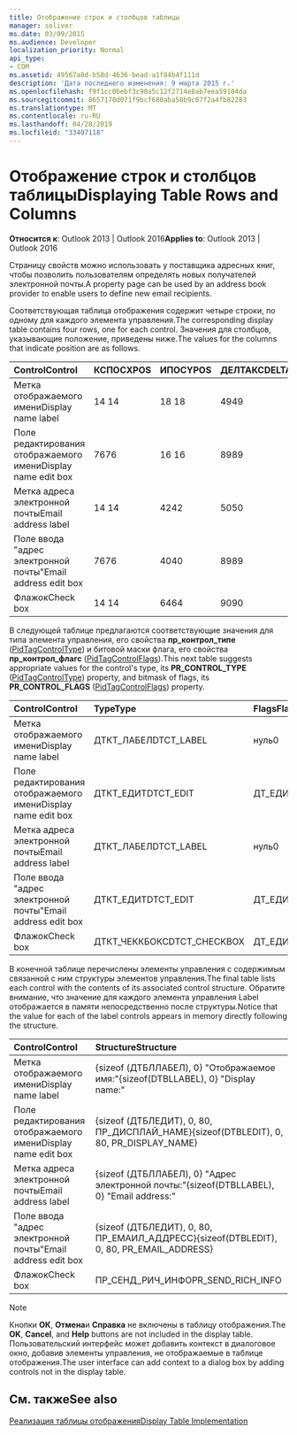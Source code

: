 ```yaml
---
title: Отображение строк и столбцов таблицы
manager: soliver
ms.date: 03/09/2015
ms.audience: Developer
localization_priority: Normal
api_type:
- COM
ms.assetid: 49567a8d-b58d-4636-bead-a1f84b4f111d
description: 'Дата последнего изменения: 9 марта 2015 г.'
ms.openlocfilehash: f9f1cc0bebf3c90a5c12f2714e8ab7eea59104da
ms.sourcegitcommit: 8657170d071f9bcf680aba50b9c07f2a4fb82283
ms.translationtype: MT
ms.contentlocale: ru-RU
ms.lasthandoff: 04/28/2019
ms.locfileid: "33407118"
---
```

# <a name="displaying-table-rows-and-columns"></a><span data-ttu-id="0967a-103">Отображение строк и столбцов таблицы</span><span class="sxs-lookup"><span data-stu-id="0967a-103">Displaying Table Rows and Columns</span></span>

  
  
<span data-ttu-id="0967a-104">**Относится к**: Outlook 2013 | Outlook 2016</span><span class="sxs-lookup"><span data-stu-id="0967a-104">**Applies to**: Outlook 2013 | Outlook 2016</span></span> 
  
 <span data-ttu-id="0967a-105">Страницу свойств можно использовать у поставщика адресных книг, чтобы позволить пользователям определять новых получателей электронной почты.</span><span class="sxs-lookup"><span data-stu-id="0967a-105">A property page can be used by an address book provider to enable users to define new email recipients.</span></span> 
  
<span data-ttu-id="0967a-106">Соответствующая таблица отображения содержит четыре строки, по одному для каждого элемента управления.</span><span class="sxs-lookup"><span data-stu-id="0967a-106">The corresponding display table contains four rows, one for each control.</span></span> <span data-ttu-id="0967a-107">Значения для столбцов, указывающие положение, приведены ниже.</span><span class="sxs-lookup"><span data-stu-id="0967a-107">The values for the columns that indicate position are as follows.</span></span>
  
|<span data-ttu-id="0967a-108">**Control**</span><span class="sxs-lookup"><span data-stu-id="0967a-108">**Control**</span></span>|<span data-ttu-id="0967a-109">**КСПОС**</span><span class="sxs-lookup"><span data-stu-id="0967a-109">**XPOS**</span></span>|<span data-ttu-id="0967a-110">**ИПОС**</span><span class="sxs-lookup"><span data-stu-id="0967a-110">**YPOS**</span></span>|<span data-ttu-id="0967a-111">**ДЕЛТАКС**</span><span class="sxs-lookup"><span data-stu-id="0967a-111">**DELTAX**</span></span>|<span data-ttu-id="0967a-112">**Дельта**</span><span class="sxs-lookup"><span data-stu-id="0967a-112">**DELTAY**</span></span>|
|:-----|:-----|:-----|:-----|:-----|
|<span data-ttu-id="0967a-113">Метка отображаемого имени</span><span class="sxs-lookup"><span data-stu-id="0967a-113">Display name label</span></span>  <br/> |<span data-ttu-id="0967a-114">14 </span><span class="sxs-lookup"><span data-stu-id="0967a-114">14</span></span>  <br/> |<span data-ttu-id="0967a-115">18 </span><span class="sxs-lookup"><span data-stu-id="0967a-115">18</span></span>  <br/> |<span data-ttu-id="0967a-116">49</span><span class="sxs-lookup"><span data-stu-id="0967a-116">49</span></span>  <br/> |<span data-ttu-id="0967a-117">8,5</span><span class="sxs-lookup"><span data-stu-id="0967a-117">8</span></span>  <br/> |
|<span data-ttu-id="0967a-118">Поле редактирования отображаемого имени</span><span class="sxs-lookup"><span data-stu-id="0967a-118">Display name edit box</span></span>  <br/> |<span data-ttu-id="0967a-119">76</span><span class="sxs-lookup"><span data-stu-id="0967a-119">76</span></span>  <br/> |<span data-ttu-id="0967a-120">16 </span><span class="sxs-lookup"><span data-stu-id="0967a-120">16</span></span>  <br/> |<span data-ttu-id="0967a-121">89</span><span class="sxs-lookup"><span data-stu-id="0967a-121">89</span></span>  <br/> |<span data-ttu-id="0967a-122">12 </span><span class="sxs-lookup"><span data-stu-id="0967a-122">12</span></span>  <br/> |
|<span data-ttu-id="0967a-123">Метка адреса электронной почты</span><span class="sxs-lookup"><span data-stu-id="0967a-123">Email address label</span></span>  <br/> |<span data-ttu-id="0967a-124">14 </span><span class="sxs-lookup"><span data-stu-id="0967a-124">14</span></span>  <br/> |<span data-ttu-id="0967a-125">42</span><span class="sxs-lookup"><span data-stu-id="0967a-125">42</span></span>  <br/> |<span data-ttu-id="0967a-126">50</span><span class="sxs-lookup"><span data-stu-id="0967a-126">50</span></span>  <br/> |<span data-ttu-id="0967a-127">8,5</span><span class="sxs-lookup"><span data-stu-id="0967a-127">8</span></span>  <br/> |
|<span data-ttu-id="0967a-128">Поле ввода "адрес электронной почты"</span><span class="sxs-lookup"><span data-stu-id="0967a-128">Email address edit box</span></span>  <br/> |<span data-ttu-id="0967a-129">76</span><span class="sxs-lookup"><span data-stu-id="0967a-129">76</span></span>  <br/> |<span data-ttu-id="0967a-130">40</span><span class="sxs-lookup"><span data-stu-id="0967a-130">40</span></span>  <br/> |<span data-ttu-id="0967a-131">89</span><span class="sxs-lookup"><span data-stu-id="0967a-131">89</span></span>  <br/> |<span data-ttu-id="0967a-132">12 </span><span class="sxs-lookup"><span data-stu-id="0967a-132">12</span></span>  <br/> |
|<span data-ttu-id="0967a-133">Флажок</span><span class="sxs-lookup"><span data-stu-id="0967a-133">Check box</span></span>  <br/> |<span data-ttu-id="0967a-134">14 </span><span class="sxs-lookup"><span data-stu-id="0967a-134">14</span></span>  <br/> |<span data-ttu-id="0967a-135">64</span><span class="sxs-lookup"><span data-stu-id="0967a-135">64</span></span>  <br/> |<span data-ttu-id="0967a-136">90</span><span class="sxs-lookup"><span data-stu-id="0967a-136">90</span></span>  <br/> |<span data-ttu-id="0967a-137">12 </span><span class="sxs-lookup"><span data-stu-id="0967a-137">12</span></span>  <br/> |
   
<span data-ttu-id="0967a-138">В следующей таблице предлагаются соответствующие значения для типа элемента управления, его свойства **пр_контрол_типе** ([PidTagControlType](pidtagcontroltype-canonical-property.md)) и битовой маски флага, его свойства **пр_контрол_флагс** ([PidTagControlFlags](pidtagcontrolflags-canonical-property.md)).</span><span class="sxs-lookup"><span data-stu-id="0967a-138">This next table suggests appropriate values for the control's type, its **PR_CONTROL_TYPE** ([PidTagControlType](pidtagcontroltype-canonical-property.md)) property, and bitmask of flags, its **PR_CONTROL_FLAGS** ([PidTagControlFlags](pidtagcontrolflags-canonical-property.md)) property.</span></span>
  
|<span data-ttu-id="0967a-139">**Control**</span><span class="sxs-lookup"><span data-stu-id="0967a-139">**Control**</span></span>|<span data-ttu-id="0967a-140">**Type**</span><span class="sxs-lookup"><span data-stu-id="0967a-140">**Type**</span></span>|<span data-ttu-id="0967a-141">**Flags**</span><span class="sxs-lookup"><span data-stu-id="0967a-141">**Flags**</span></span>|
|:-----|:-----|:-----|
|<span data-ttu-id="0967a-142">Метка отображаемого имени</span><span class="sxs-lookup"><span data-stu-id="0967a-142">Display name label</span></span>  <br/> |<span data-ttu-id="0967a-143">ДТКТ_ЛАБЕЛ</span><span class="sxs-lookup"><span data-stu-id="0967a-143">DTCT_LABEL</span></span>  <br/> |<span data-ttu-id="0967a-144">нуль</span><span class="sxs-lookup"><span data-stu-id="0967a-144">0</span></span>  <br/> |
|<span data-ttu-id="0967a-145">Поле редактирования отображаемого имени</span><span class="sxs-lookup"><span data-stu-id="0967a-145">Display name edit box</span></span>  <br/> |<span data-ttu-id="0967a-146">ДТКТ_ЕДИТ</span><span class="sxs-lookup"><span data-stu-id="0967a-146">DTCT_EDIT</span></span>  <br/> |<span data-ttu-id="0967a-147">ДТ_ЕДИТАБЛЕ</span><span class="sxs-lookup"><span data-stu-id="0967a-147">DT_EDITABLE</span></span> | <span data-ttu-id="0967a-148">ДТ_РЕКУИРЕД</span><span class="sxs-lookup"><span data-stu-id="0967a-148">DT_REQUIRED</span></span>  <br/> |
|<span data-ttu-id="0967a-149">Метка адреса электронной почты</span><span class="sxs-lookup"><span data-stu-id="0967a-149">Email address label</span></span>  <br/> |<span data-ttu-id="0967a-150">ДТКТ_ЛАБЕЛ</span><span class="sxs-lookup"><span data-stu-id="0967a-150">DTCT_LABEL</span></span>  <br/> |<span data-ttu-id="0967a-151">нуль</span><span class="sxs-lookup"><span data-stu-id="0967a-151">0</span></span>  <br/> |
|<span data-ttu-id="0967a-152">Поле ввода "адрес электронной почты"</span><span class="sxs-lookup"><span data-stu-id="0967a-152">Email address edit box</span></span>  <br/> |<span data-ttu-id="0967a-153">ДТКТ_ЕДИТ</span><span class="sxs-lookup"><span data-stu-id="0967a-153">DTCT_EDIT</span></span>  <br/> |<span data-ttu-id="0967a-154">ДТ_ЕДИТАБЛЕ</span><span class="sxs-lookup"><span data-stu-id="0967a-154">DT_EDITABLE</span></span> | <span data-ttu-id="0967a-155">ДТ_РЕКУИРЕД</span><span class="sxs-lookup"><span data-stu-id="0967a-155">DT_REQUIRED</span></span>  <br/> |
|<span data-ttu-id="0967a-156">Флажок</span><span class="sxs-lookup"><span data-stu-id="0967a-156">Check box</span></span>  <br/> |<span data-ttu-id="0967a-157">ДТКТ_ЧЕККБОКС</span><span class="sxs-lookup"><span data-stu-id="0967a-157">DTCT_CHECKBOX</span></span>  <br/> |<span data-ttu-id="0967a-158">ДТ_ЕДИТАБЛЕ</span><span class="sxs-lookup"><span data-stu-id="0967a-158">DT_EDITABLE</span></span>  <br/> |
   
<span data-ttu-id="0967a-159">В конечной таблице перечислены элементы управления с содержимым связанной с ним структуры элементов управления.</span><span class="sxs-lookup"><span data-stu-id="0967a-159">The final table lists each control with the contents of its associated control structure.</span></span> <span data-ttu-id="0967a-160">Обратите внимание, что значение для каждого элемента управления Label отображается в памяти непосредственно после структуры.</span><span class="sxs-lookup"><span data-stu-id="0967a-160">Notice that the value for each of the label controls appears in memory directly following the structure.</span></span>
  
|<span data-ttu-id="0967a-161">**Control**</span><span class="sxs-lookup"><span data-stu-id="0967a-161">**Control**</span></span>|<span data-ttu-id="0967a-162">**Structure**</span><span class="sxs-lookup"><span data-stu-id="0967a-162">**Structure**</span></span>|
|:-----|:-----|
|<span data-ttu-id="0967a-163">Метка отображаемого имени</span><span class="sxs-lookup"><span data-stu-id="0967a-163">Display name label</span></span>  <br/> |<span data-ttu-id="0967a-164">{sizeof (ДТБЛЛАБЕЛ), 0} "Отображаемое имя:"</span><span class="sxs-lookup"><span data-stu-id="0967a-164">{sizeof(DTBLLABEL), 0} "Display name:"</span></span>  <br/> |
|<span data-ttu-id="0967a-165">Поле редактирования отображаемого имени</span><span class="sxs-lookup"><span data-stu-id="0967a-165">Display name edit box</span></span>  <br/> |<span data-ttu-id="0967a-166">{sizeof (ДТБЛЕДИТ), 0, 80, ПР_ДИСПЛАЙ_НАМЕ}</span><span class="sxs-lookup"><span data-stu-id="0967a-166">{sizeof(DTBLEDIT), 0, 80, PR_DISPLAY_NAME}</span></span>  <br/> |
|<span data-ttu-id="0967a-167">Метка адреса электронной почты</span><span class="sxs-lookup"><span data-stu-id="0967a-167">Email address label</span></span>  <br/> |<span data-ttu-id="0967a-168">{sizeof (ДТБЛЛАБЕЛ), 0} "Адрес электронной почты:"</span><span class="sxs-lookup"><span data-stu-id="0967a-168">{sizeof(DTBLLABEL), 0} "Email address:"</span></span>  <br/> |
|<span data-ttu-id="0967a-169">Поле ввода "адрес электронной почты"</span><span class="sxs-lookup"><span data-stu-id="0967a-169">Email address edit box</span></span>  <br/> |<span data-ttu-id="0967a-170">{sizeof (ДТБЛЕДИТ), 0, 80, ПР_ЕМАИЛ_АДДРЕСС}</span><span class="sxs-lookup"><span data-stu-id="0967a-170">{sizeof(DTBLEDIT), 0, 80, PR_EMAIL_ADDRESS}</span></span>  <br/> |
|<span data-ttu-id="0967a-171">Флажок</span><span class="sxs-lookup"><span data-stu-id="0967a-171">Check box</span></span>  <br/> |<span data-ttu-id="0967a-172">ПР_СЕНД_РИЧ_ИНФО</span><span class="sxs-lookup"><span data-stu-id="0967a-172">PR_SEND_RICH_INFO</span></span>  <br/> |
   
> [!NOTE]
> <span data-ttu-id="0967a-173">Кнопки **ОК**, **Отмена**и **Справка** не включены в таблицу отображения.</span><span class="sxs-lookup"><span data-stu-id="0967a-173">The **OK**, **Cancel**, and **Help** buttons are not included in the display table.</span></span> <span data-ttu-id="0967a-174">Пользовательский интерфейс может добавить контекст в диалоговое окно, добавив элементы управления, не отображаемые в таблице отображения.</span><span class="sxs-lookup"><span data-stu-id="0967a-174">The user interface can add context to a dialog box by adding controls not in the display table.</span></span> 
  
## <a name="see-also"></a><span data-ttu-id="0967a-175">См. также</span><span class="sxs-lookup"><span data-stu-id="0967a-175">See also</span></span>



[<span data-ttu-id="0967a-176">Реализация таблицы отображения</span><span class="sxs-lookup"><span data-stu-id="0967a-176">Display Table Implementation</span></span>](display-table-implementation.md)

